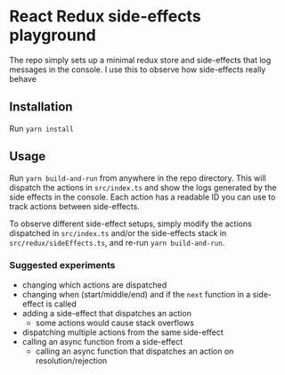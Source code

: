 # React Redux side-effects playground

The repo simply sets up a minimal redux store and side-effects that log messages in the console. I use this to observe how side-effects really behave

## Installation

Run `yarn install`

## Usage

Run `yarn build-and-run` from anywhere in the repo directory. This will dispatch the actions in `src/index.ts` and show the logs generated by the side effects in the console. Each action has a readable ID you can use to track actions between side-effects. 

To observe different side-effect setups, simply modify the actions dispatched in `src/index.ts` and/or the side-effects stack in `src/redux/sideEffects.ts`, and re-run `yarn build-and-run`.

### Suggested experiments

- changing which actions are dispatched
- changing when (start/middle/end) and if the `next` function in a side-effect is called
- adding a side-effect that dispatches an action
  - some actions would cause stack overflows
- dispatching multiple actions from the same side-effect
- calling an async function from a side-effect
  - calling an async function that dispatches an action on resolution/rejection
